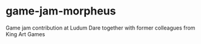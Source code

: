 # game-jam-morpheus
Game jam contribution at Ludum Dare together with former colleagues from King Art Games
